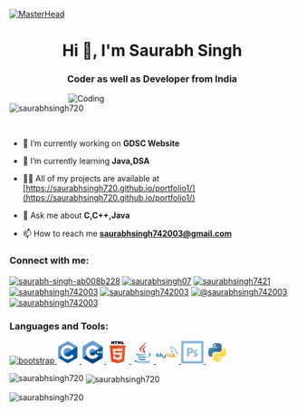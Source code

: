 [![MasterHead](https://thumbs.dreamstime.com/b/coding-computer-language-html-programming-website-developing-technology-background-mixed-media-banner-245345521.jpg)](https://saurabhsingh720.io)
<h1 align="center">Hi 👋, I'm Saurabh Singh</h1>
<h3 align="center">Coder as well as Developer from India</h3>

<img align="right" alt="Coding" width="400" src="https://media.giphy.com/media/qgQUggAC3Pfv687qPC/giphy.gif">


<p align="left"> <img src="https://komarev.com/ghpvc/?username=saurabhsingh720&label=Profile%20views&color=0e75b6&style=flat" alt="saurabhsingh720" /> </p>

<p align="left"> <a href="https://twitter.com/" target="blank"><img src="https://img.shields.io/twitter/follow/?logo=twitter&style=for-the-badge" alt="" /></a> </p>

- 🔭 I’m currently working on **GDSC Website**

- 🌱 I’m currently learning **Java,DSA**

- 👨‍💻 All of my projects are available at [https://saurabhsingh720.github.io/portfolio1/](https://saurabhsingh720.github.io/portfolio1/)

- 💬 Ask me about **C,C++,Java**

- 📫 How to reach me **saurabhsingh742003@gmail.com**

<h3 align="left">Connect with me:</h3>
<p align="left">
<a href="https://www.linkedin.com/in/saurabh-singh-ab008b228/" target="blank"><img align="center" src="https://raw.githubusercontent.com/rahuldkjain/github-profile-readme-generator/master/src/images/icons/Social/linked-in-alt.svg" alt="saurabh-singh-ab008b228" height="30" width="40" /></a>
<a href="https://www.codechef.com/users/saurabhsingh07" target="blank"><img align="center" src="https://cdn.jsdelivr.net/npm/simple-icons@3.1.0/icons/codechef.svg" alt="saurabhsingh07" height="30" width="40" /></a>
<a href="https://www.hackerrank.com/saurabhsingh7421?hr_r=1" target="blank"><img align="center" src="https://raw.githubusercontent.com/rahuldkjain/github-profile-readme-generator/master/src/images/icons/Social/hackerrank.svg" alt="saurabhsingh7421" height="30" width="40" /></a>
<a href="https://codeforces.com/profile/saurabhsingh742003" target="blank"><img align="center" src="https://raw.githubusercontent.com/rahuldkjain/github-profile-readme-generator/master/src/images/icons/Social/codeforces.svg" alt="saurabhsingh742003" height="30" width="40" /></a>
<a href="https://www.leetcode.com/saurabhsingh742003" target="blank"><img align="center" src="https://raw.githubusercontent.com/saurabhsingh720/github-profile-readme-generator/master/src/images/icons/Social/leet-code.svg" alt="saurabhsingh742003" height="30" width="40" /></a>
<a href="https://www.hackerearth.com/@saurabhsingh742003" target="blank"><img align="center" src="https://raw.githubusercontent.com/rahuldkjain/github-profile-readme-generator/master/src/images/icons/Social/hackerearth.svg" alt="@saurabhsingh742003" height="30" width="40" /></a>
<a href="https://auth.geeksforgeeks.org/user/saurabhsingh742003" target="blank"><img align="center" src="https://raw.githubusercontent.com/rahuldkjain/github-profile-readme-generator/master/src/images/icons/Social/geeks-for-geeks.svg" alt="saurabhsingh742003" height="30" width="40" /></a>
</p>

<h3 align="left">Languages and Tools:</h3>
<p align="left"> <a href="https://www.w3schools.com/c/c_intro.php" target="_blank" rel="noreferrer"> <img src="https://user-images.githubusercontent.com/106748434/209915195-191c2bf1-5274-4123-a9f4-88e9ff8088b2.png
" alt="bootstrap" width="40" height="40"/> </a> <a href="https://www.cprogramming.com/" target="_blank" rel="noreferrer"> <img src="https://raw.githubusercontent.com/devicons/devicon/master/icons/c/c-original.svg" alt="c" width="40" height="40"/> </a> <a href="https://www.w3schools.com/cpp/" target="_blank" rel="noreferrer"> <img src="https://raw.githubusercontent.com/devicons/devicon/master/icons/cplusplus/cplusplus-original.svg" alt="cplusplus" width="40" height="40"/> </a> <a href="https://www.w3.org/html/" target="_blank" rel="noreferrer" > <img src="https://raw.githubusercontent.com/devicons/devicon/master/icons/html5/html5-original-wordmark.svg" alt="html5" width="40" height="40"/> </a> <a href="https://www.java.com" target="_blank" rel="noreferrer"> <img src="https://raw.githubusercontent.com/devicons/devicon/master/icons/java/java-original.svg" alt="java" width="40" height="40"/> </a> <a href="https://www.mysql.com/" target="_blank" rel="noreferrer"> <img src="https://raw.githubusercontent.com/devicons/devicon/master/icons/mysql/mysql-original-wordmark.svg" alt="mysql" width="40" height="40"/> </a> <a href="https://www.photoshop.com/en" target="_blank" rel="noreferrer"> <img src="https://raw.githubusercontent.com/devicons/devicon/master/icons/photoshop/photoshop-line.svg" alt="photoshop" width="40" height="40"/> </a> <a href="https://www.python.org" target="_blank" rel="noreferrer"> <img src="https://raw.githubusercontent.com/devicons/devicon/master/icons/python/python-original.svg" alt="python" width="40" height="40"/> </a> </p>

<p ><img align="left" src="https://github-readme-stats.vercel.app/api/top-langs?username=saurabhsingh720&show_icons=true&locale=en&layout=compact&theme=tokyonight" alt="saurabhsingh720" /></p>

<p>&nbsp;<img align="center" src="https://github-readme-stats.vercel.app/api?username=saurabhsingh720&show_icons=true&locale=en&theme=tokyonight" alt="saurabhsingh720" /></p>

<p><img align="center" src="https://github-readme-streak-stats.herokuapp.com/?user=saurabhsingh720&theme=tokyonight" alt="saurabhsingh720" /></p>



